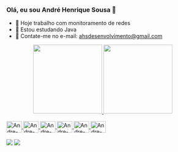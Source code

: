 ### Olá, eu sou André Henrique Sousa 👋

- 🔭 Hoje trabalho com monitoramento de redes
- 🌱 Estou estudando Java
- 💬 Contate-me no e-mail: ahsdesenvolvimento@gmail.com
<div align="center">
  <a href="https://github.com/ahsdesenvolvimento">
  <img height="180em" src="https://github-readme-stats.vercel.app/api?username=ahsdesenvolvimento&show_icons=true&theme=dark&include_all_commits=true&count_private=true"/>
  <img height="180em" src="https://github-readme-stats.vercel.app/api/top-langs/?username=ahsdesenvolvimento&layout=compact&langs_count=7&theme=dark"/>
</div>
<div style="display: inline_block"><br>
  <img align="center" alt="Andre-Ts" height="30" width="40" src="https://cdn.jsdelivr.net/gh/devicons/devicon/icons/java/java-original.svg">
   <img align="center" alt="Andre-Ts" height="30" width="40" src="https://cdn.jsdelivr.net/gh/devicons/devicon/icons/figma/figma-original.svg">
  <img align="center" alt="Andre-Ts" height="30" width="40" src="https://cdn.jsdelivr.net/gh/devicons/devicon/icons/github/github-original.svg">
  <img align="center" alt="Andre-Ts" height="30" width="40" src="https://cdn.jsdelivr.net/gh/devicons/devicon/icons/mysql/mysql-original-wordmark.svg">  
  <img align="center" alt="Andre-Ts" height="30" width="40" src="https://cdn.jsdelivr.net/gh/devicons/devicon/icons/visualstudio/visualstudio-plain.svg">
  <img align="center" alt="Andre-Ts" height="30" width="40" src="https://cdn.jsdelivr.net/gh/devicons/devicon/icons/c/c-original.svg">
  
</div>
  <br>

<div>
  <a href="https://https://www.youtube.com/channel/UCro8HBGdPdkrgazWvNDAQZg" target="_blank"><img src="https://img.shields.io/badge/YouTube-FF0000?style=for-the-badge&logo=youtube&logoColor=white" target="_blank"></a>
  <a href="https:/https://www.linkedin.com/in/ahsdesenvolvimento/" target="_blank"><img src="https://img.shields.io/badge/-LinkedIn-%230077B5?style=for-the-badge&logo=linkedin&logoColor=white" target="_blank"></a>
</div>
